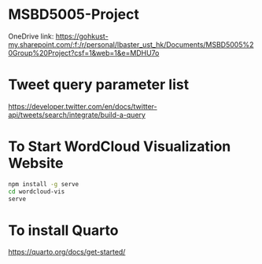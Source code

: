 # MSBD5005-Project
OneDrive link: https://gohkust-my.sharepoint.com/:f:/r/personal/lbaster_ust_hk/Documents/MSBD5005%20Group%20Project?csf=1&web=1&e=MDHU7o

# Tweet query parameter list
https://developer.twitter.com/en/docs/twitter-api/tweets/search/integrate/build-a-query

# To Start WordCloud Visualization Website
```bash
npm install -g serve
cd wordcloud-vis
serve
```
# To install Quarto
https://quarto.org/docs/get-started/
